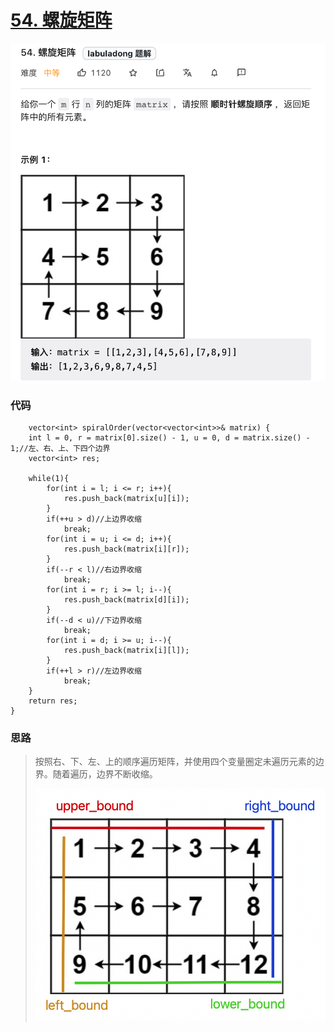 # [54. 螺旋矩阵](https://leetcode.cn/problems/spiral-matrix/)

![image-20220614200800502](https://raw.githubusercontent.com/damenshi/myImage/main/img/image-20220614200800502.png)

### 代码
		vector<int> spiralOrder(vector<vector<int>>& matrix) {
	    int l = 0, r = matrix[0].size() - 1, u = 0, d = matrix.size() - 1;//左、右、上、下四个边界
	    vector<int> res;
	
	    while(1){
	        for(int i = l; i <= r; i++){
	            res.push_back(matrix[u][i]);
	        } 
	        if(++u > d)//上边界收缩
	            break;
	        for(int i = u; i <= d; i++){
	            res.push_back(matrix[i][r]);
	        }
	        if(--r < l)//右边界收缩
	            break;
	        for(int i = r; i >= l; i--){
	            res.push_back(matrix[d][i]);
	        }
	        if(--d < u)//下边界收缩
	            break;
	        for(int i = d; i >= u; i--){
	            res.push_back(matrix[i][l]);
	        }
	        if(++l > r)//左边界收缩
	            break;
	    }
	    return res;
	}

### 思路
> 按照右、下、左、上的顺序遍历矩阵，并使用四个变量圈定未遍历元素的边界。随着遍历，边界不断收缩。
>
> ![img](https://raw.githubusercontent.com/damenshi/myImage/main/img/6.png)
